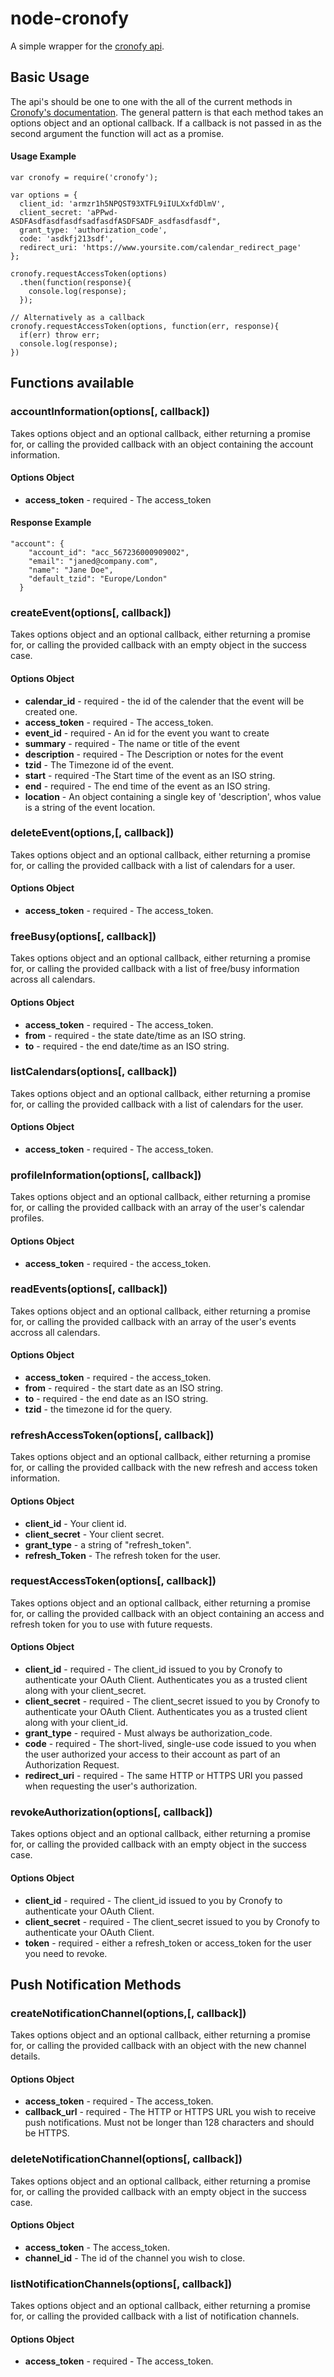 # node-cronofy
A simple wrapper for the [cronofy api](https://www.cronofy.com/developers/api/).

## Basic Usage
The api's should be one to one with the all of the current methods in [Cronofy's documentation](https://www.cronofy.com/developers/api/). The general pattern is that each method takes an options object and an optional callback. If a callback is not passed in as the second argument the function will act as a promise.
#### Usage Example
```
var cronofy = require('cronofy');

var options = {
  client_id: 'armzr1h5NPQST93XTFL9iIULXxfdDlmV',
  client_secret: 'aPPwd-ASDFAsdfasdfasdfsadfasdfASDFSADF_asdfasdfasdf",
  grant_type: 'authorization_code',
  code: 'asdkfj213sdf',
  redirect_uri: 'https://www.yoursite.com/calendar_redirect_page'
};

cronofy.requestAccessToken(options)
  .then(function(response){
    console.log(response);
  });

// Alternatively as a callback
cronofy.requestAccessToken(options, function(err, response){
  if(err) throw err;
  console.log(response);
})
```

## Functions available
### accountInformation(options[, callback])
Takes options object and an optional callback, either returning a promise for, or calling the provided callback with an object containing the account information.
#### Options Object
 - **access_token** - required - The access_token
#### Response Example
```
"account": {
    "account_id": "acc_567236000909002",
    "email": "janed@company.com",
    "name": "Jane Doe",
    "default_tzid": "Europe/London"
  }
```
### createEvent(options[, callback])
Takes options object and an optional callback, either returning a promise for, or calling the provided callback with an empty object in the success case.
#### Options Object
 - **calendar_id** - required - the id of the calender that the event will be created one.
 - **access_token** - required - The access_token.
 - **event_id** - required - An id for the event you want to create
 - **summary** - required - The name or title of the event
 - **description** - required - The Description or notes for the event
 - **tzid** - The Timezone id of the event.
 - **start** - required -The Start time of the event as an ISO string.
 - **end** - required - The end time of the event as an ISO string.
 - **location** - An object containing a single key of 'description', whos value is a string of the event location.

### deleteEvent(options,[, callback])
Takes options object and an optional callback, either returning a promise for, or calling the provided callback with a list of calendars for a user.
#### Options Object
 - **access_token** - required - The access_token.

### freeBusy(options[, callback])
Takes options object and an optional callback, either returning a promise for, or calling the provided callback with a list of free/busy information across all calendars.
#### Options Object
 - **access_token** - required - The access_token.
 - **from** - required - the state date/time as an ISO string.
 - **to** - required - the end date/time as an ISO string.

### listCalendars(options[, callback])
Takes options object and an optional callback, either returning a promise for, or calling the provided callback with a list of calendars for the user.
#### Options Object
 - **access_token** - required - The access_token.

### profileInformation(options[, callback])
Takes options object and an optional callback, either returning a promise for, or calling the provided callback with an array of the user's calendar profiles.
#### Options Object
- **access_token** - required - the access_token.

### readEvents(options[, callback])
Takes options object and an optional callback, either returning a promise for, or calling the provided callback with an array of the user's events accross all calendars.
#### Options Object
- **access_token** - required - the access_token.
- **from** - required - the start date as an ISO string.
- **to** - required - the end date as an ISO string.
- **tzid** - the timezone id for the query.

### refreshAccessToken(options[, callback])
Takes options object and an optional callback, either returning a promise for, or calling the provided callback with the new refresh and access token information.
#### Options Object
- **client_id** - Your client id.
- **client_secret** - Your client secret.
- **grant_type** - a string of "refresh_token".
- **refresh_Token** - The refresh token for the user.

### requestAccessToken(options[, callback])
Takes options object and an optional callback, either returning a promise for, or calling the provided callback with an object containing an access and refresh token for you to use with future requests.
#### Options Object
 - **client_id** - required - The client_id issued to you by Cronofy to authenticate your OAuth Client. Authenticates you as a trusted client along with your client_secret.
 - **client_secret** - required - The client_secret issued to you by Cronofy to authenticate your OAuth Client. Authenticates you as a trusted client along with your client_id.
 - **grant_type** - required - Must always be authorization_code.
 - **code** - required - The short-lived, single-use code issued to you when the user authorized your access to their account as part of an Authorization Request.
 - **redirect_uri** - required - The same HTTP or HTTPS URI you passed when requesting the user's authorization.

### revokeAuthorization(options[, callback])
Takes options object and an optional callback, either returning a promise for, or calling the provided callback with an empty object in the success case.
#### Options Object
 - **client_id** - required - The client_id issued to you by Cronofy to authenticate your OAuth Client.
 - **client_secret** - required - The client_secret issued to you by Cronofy to authenticate your OAuth Client.
 - **token** - required - either a refresh_token or access_token for the user you need to revoke.

## Push Notification Methods
### createNotificationChannel(options,[, callback])
Takes options object and an optional callback, either returning a promise for, or calling the provided callback with an object with the new channel details.
#### Options Object
- **access_token** - required - The access_token.
- **callback_url** - required - The HTTP or HTTPS URL you wish to receive push notifications. Must not be longer than 128 characters and should be HTTPS.

### deleteNotificationChannel(options[, callback])
Takes options object and an optional callback, either returning a promise for, or calling the provided callback with an empty object in the success case.

#### Options Object
- **access_token** - The access_token.
- **channel_id** - The id of the channel you wish to close.

### listNotificationChannels(options[, callback])
Takes options object and an optional callback, either returning a promise for, or calling the provided callback with a list of notification channels.
#### Options Object
- **access_token** - required - The access_token.
